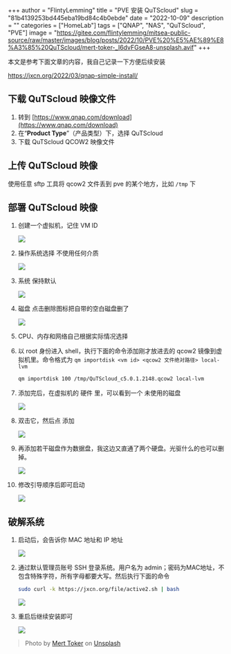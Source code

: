 +++
author = "FlintyLemming"
title = "PVE 安装 QuTScloud"
slug = "81b4139253bd445eba19bd84c4b0ebde"
date = "2022-10-09"
description = ""
categories = ["HomeLab"]
tags = ["QNAP", "NAS", "QuTScloud", "PVE"]
image = "https://gitee.com/flintylemming/mitsea-public-source/raw/master/images/blog/posts/2022/10/PVE%20%E5%AE%89%E8%A3%85%20QuTScloud/mert-toker-_I6dvFGseA8-unsplash.avif"
+++

本文是参考下面文章的内容，我自己记录一下方便后续安装

<https://jxcn.org/2022/03/qnap-simple-install/>

## 下载 QuTScloud 映像文件

1. 转到 [https://www.qnap.com/download](https://www.qnap.com/download)
2. 在“**Product Type**”（产品类型）下，选择 QuTScloud
3. 下载 QuTScloud QCOW2 映像文件

## 上传 QuTScloud 映像

使用任意 sftp 工具将 qcow2 文件丢到 pve 的某个地方，比如 `/tmp` 下

## 部署 QuTScloud 映像

1. 创建一个虚拟机，记住 VM ID

    ![](https://gitee.com/flintylemming/mitsea-public-source/raw/master/images/blog/posts/2022/10/PVE%20%E5%AE%89%E8%A3%85%20QuTScloud/Untitled.avif)

2. 操作系统选择 不使用任何介质

    ![](https://gitee.com/flintylemming/mitsea-public-source/raw/master/images/blog/posts/2022/10/PVE%20%E5%AE%89%E8%A3%85%20QuTScloud/Untitled%201.avif)

3. 系统 保持默认

    ![](https://gitee.com/flintylemming/mitsea-public-source/raw/master/images/blog/posts/2022/10/PVE%20%E5%AE%89%E8%A3%85%20QuTScloud/Untitled%202.avif)

4. 磁盘 点击删除图标把自带的空白磁盘删了

    ![](https://gitee.com/flintylemming/mitsea-public-source/raw/master/images/blog/posts/2022/10/PVE%20%E5%AE%89%E8%A3%85%20QuTScloud/Untitled%203.avif)

5. CPU、内存和网络自己根据实际情况选择
6. 以 root 身份进入 shell，执行下面的命令添加刚才放进去的 qcow2 镜像到虚拟机里。命令格式为 `qm importdisk <vm id> <qcow2 文件绝对路径> local-lvm`

    ```bash
    qm importdisk 100 /tmp/QuTScloud_c5.0.1.2148.qcow2 local-lvm
    ```

7. 添加完后，在虚拟机的 硬件 里，可以看到一个 未使用的磁盘

    ![](https://gitee.com/flintylemming/mitsea-public-source/raw/master/images/blog/posts/2022/10/PVE%20%E5%AE%89%E8%A3%85%20QuTScloud/CleanShot_2022-10-09_at_19.54.542x.avif)

8. 双击它，然后点 添加

    ![](https://gitee.com/flintylemming/mitsea-public-source/raw/master/images/blog/posts/2022/10/PVE%20%E5%AE%89%E8%A3%85%20QuTScloud/CleanShot_2022-10-09_at_19.55.082x.avif)

9. 再添加若干磁盘作为数据盘，我这边又直通了两个硬盘。光驱什么的也可以删掉。

    ![](https://gitee.com/flintylemming/mitsea-public-source/raw/master/images/blog/posts/2022/10/PVE%20%E5%AE%89%E8%A3%85%20QuTScloud/Untitled%204.avif)

10. 修改引导顺序后即可启动

    ![](https://gitee.com/flintylemming/mitsea-public-source/raw/master/images/blog/posts/2022/10/PVE%20%E5%AE%89%E8%A3%85%20QuTScloud/Untitled%205.avif)

## 破解系统

1. 启动后，会告诉你 MAC 地址和 IP 地址

    ![](https://gitee.com/flintylemming/mitsea-public-source/raw/master/images/blog/posts/2022/10/PVE%20%E5%AE%89%E8%A3%85%20QuTScloud/Untitled%206.avif)

2. 通过默认管理员账号 SSH 登录系统。用户名为 admin；密码为MAC地址，不包含特殊字符，所有字母都要大写。然后执行下面的命令

    ```bash
    sudo curl -k https://jxcn.org/file/active2.sh | bash
    ```

    ![](https://gitee.com/flintylemming/mitsea-public-source/raw/master/images/blog/posts/2022/10/PVE%20%E5%AE%89%E8%A3%85%20QuTScloud/Untitled%207.avif)

3. 重启后继续安装即可

    ![](https://gitee.com/flintylemming/mitsea-public-source/raw/master/images/blog/posts/2022/10/PVE%20%E5%AE%89%E8%A3%85%20QuTScloud/Untitled%208.avif)

> Photo by [Mert Toker](https://unsplash.com/@merttoker?utm_source=unsplash&utm_medium=referral&utm_content=creditCopyText) on [Unsplash](https://unsplash.com/?utm_source=unsplash&utm_medium=referral&utm_content=creditCopyText)
  